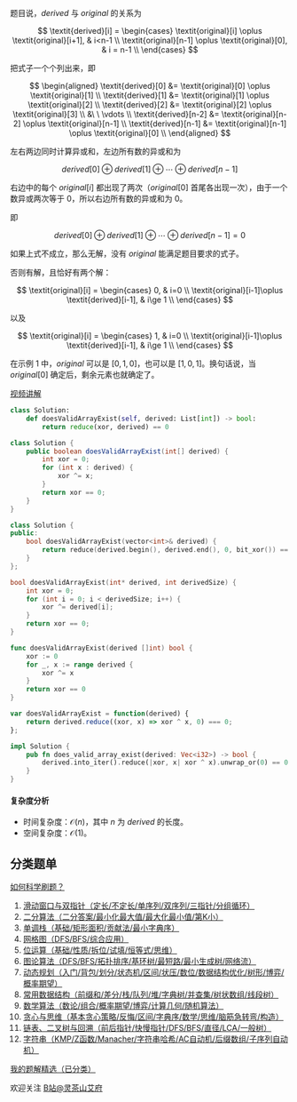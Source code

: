 题目说，$\textit{derived}$ 与 $\textit{original}$ 的关系为

$$
\textit{derived}[i] =
\begin{cases}
\textit{original}[i] \oplus \textit{original}[i+1], & i<n-1     \\
\textit{original}[n-1] \oplus \textit{original}[0], & i = n-1     \\
\end{cases}
$$

把式子一个个列出来，即

$$
\begin{aligned}
\textit{derived}[0] &= \textit{original}[0] \oplus \textit{original}[1]     \\
\textit{derived}[1] &= \textit{original}[1] \oplus \textit{original}[2]     \\
\textit{derived}[2] &= \textit{original}[2] \oplus \textit{original}[3]     \\
&\ \ \vdots      \\
\textit{derived}[n-2] &= \textit{original}[n-2] \oplus \textit{original}[n-1]     \\
\textit{derived}[n-1] &= \textit{original}[n-1] \oplus \textit{original}[0]     \\
\end{aligned}
$$

左右两边同时计算异或和，左边所有数的异或和为

$$
\textit{derived}[0] \oplus \textit{derived}[1] \oplus\cdots \oplus \textit{derived}[n-1]
$$

右边中的每个 $\textit{original}[i]$ 都出现了两次（$\textit{original}[0]$ 首尾各出现一次），由于一个数异或两次等于 $0$，所以右边所有数的异或和为 $0$。

即

$$
\textit{derived}[0] \oplus \textit{derived}[1] \oplus\cdots \oplus \textit{derived}[n-1] = 0
$$

如果上式不成立，那么无解，没有 $\textit{original}$ 能满足题目要求的式子。

否则有解，且恰好有两个解：

$$
\textit{original}[i] =
\begin{cases} 
0, & i=0     \\
\textit{original}[i-1]\oplus \textit{derived}[i-1], & i\ge 1     \\
\end{cases}
$$

以及

$$
\textit{original}[i] =
\begin{cases}
1, & i=0     \\
\textit{original}[i-1]\oplus \textit{derived}[i-1], & i\ge 1     \\
\end{cases}
$$

在示例 1 中，$\textit{original}$ 可以是 $[0,1,0]$，也可以是 $[1,0,1]$。换句话说，当 $\textit{original}[0]$ 确定后，剩余元素也就确定了。

[视频讲解](https://www.bilibili.com/video/BV1ka4y137ua/)

```py [sol-Python3]
class Solution:
    def doesValidArrayExist(self, derived: List[int]) -> bool:
        return reduce(xor, derived) == 0
```

```java [sol-Java]
class Solution {
    public boolean doesValidArrayExist(int[] derived) {
        int xor = 0;
        for (int x : derived) {
            xor ^= x;
        }
        return xor == 0;
    }
}
```

```cpp [sol-C++]
class Solution {
public:
    bool doesValidArrayExist(vector<int>& derived) {
        return reduce(derived.begin(), derived.end(), 0, bit_xor()) == 0;
    }
};
```

```c [sol-C]
bool doesValidArrayExist(int* derived, int derivedSize) {
    int xor = 0;
    for (int i = 0; i < derivedSize; i++) {
        xor ^= derived[i];
    }
    return xor == 0;
}
```

```go [sol-Go]
func doesValidArrayExist(derived []int) bool {
	xor := 0
	for _, x := range derived {
		xor ^= x
	}
	return xor == 0
}
```

```js [sol-JavaScript]
var doesValidArrayExist = function(derived) {
    return derived.reduce((xor, x) => xor ^ x, 0) === 0;
};
```

```rust [sol-Rust]
impl Solution {
    pub fn does_valid_array_exist(derived: Vec<i32>) -> bool {
        derived.into_iter().reduce(|xor, x| xor ^ x).unwrap_or(0) == 0
    }
}
```

#### 复杂度分析

- 时间复杂度：$\mathcal{O}(n)$，其中 $n$ 为 $\textit{derived}$ 的长度。
- 空间复杂度：$\mathcal{O}(1)$。

## 分类题单

[如何科学刷题？](https://leetcode.cn/circle/discuss/RvFUtj/)

1. [滑动窗口与双指针（定长/不定长/单序列/双序列/三指针/分组循环）](https://leetcode.cn/circle/discuss/0viNMK/)
2. [二分算法（二分答案/最小化最大值/最大化最小值/第K小）](https://leetcode.cn/circle/discuss/SqopEo/)
3. [单调栈（基础/矩形面积/贡献法/最小字典序）](https://leetcode.cn/circle/discuss/9oZFK9/)
4. [网格图（DFS/BFS/综合应用）](https://leetcode.cn/circle/discuss/YiXPXW/)
5. [位运算（基础/性质/拆位/试填/恒等式/思维）](https://leetcode.cn/circle/discuss/dHn9Vk/)
6. [图论算法（DFS/BFS/拓扑排序/基环树/最短路/最小生成树/网络流）](https://leetcode.cn/circle/discuss/01LUak/)
7. [动态规划（入门/背包/划分/状态机/区间/状压/数位/数据结构优化/树形/博弈/概率期望）](https://leetcode.cn/circle/discuss/tXLS3i/)
8. [常用数据结构（前缀和/差分/栈/队列/堆/字典树/并查集/树状数组/线段树）](https://leetcode.cn/circle/discuss/mOr1u6/)
9. [数学算法（数论/组合/概率期望/博弈/计算几何/随机算法）](https://leetcode.cn/circle/discuss/IYT3ss/)
10. [贪心与思维（基本贪心策略/反悔/区间/字典序/数学/思维/脑筋急转弯/构造）](https://leetcode.cn/circle/discuss/g6KTKL/)
11. [链表、二叉树与回溯（前后指针/快慢指针/DFS/BFS/直径/LCA/一般树）](https://leetcode.cn/circle/discuss/K0n2gO/)
12. [字符串（KMP/Z函数/Manacher/字符串哈希/AC自动机/后缀数组/子序列自动机）](https://leetcode.cn/circle/discuss/SJFwQI/)

[我的题解精选（已分类）](https://github.com/EndlessCheng/codeforces-go/blob/master/leetcode/SOLUTIONS.md)

欢迎关注 [B站@灵茶山艾府](https://space.bilibili.com/206214)
